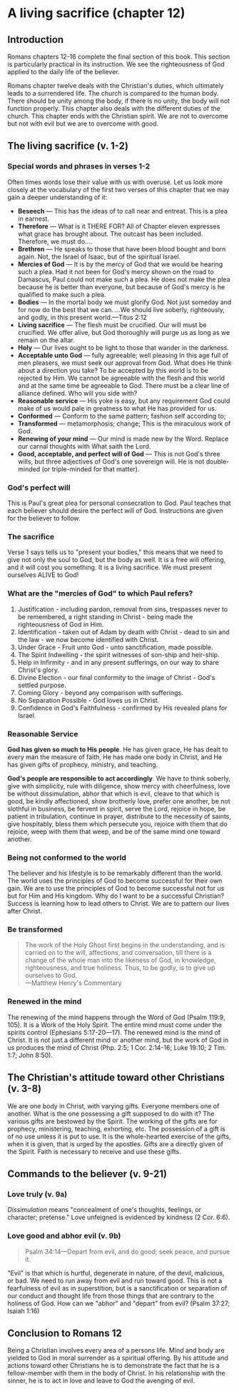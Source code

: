 # A living sacrifice (chapter 12)

## Introduction

Romans chapters 12-16 complete the final section of this book. This section is particularly practical in its instruction. We see the righteousness of God applied to the daily life of the believer.

Romans chapter twelve deals with the Christian's duties, which ultimately leads to a surrendered life. The church is compared to the human body. There should be unity among the body, if there is no unity, the body will not function properly. This chapter also deals with the different duties of the church. This chapter ends with the Christian spirit. We are not to overcome but not with evil but we are to overcome with good.

## The living sacrifice (v. 1-2) 

### Special words and phrases in verses 1-2

Often times words lose their value with us with overuse. Let us look more closely at the vocabulary of the first two verses of this chapter that we may gain a deeper understanding of it:

* **Beseech** — This has the ideas of to call near and entreat. This is a plea in earnest.
* **Therefore** — What is it THERE FOR? All of Chapter eleven expresses what grace has brought about. The outcast has been included. Therefore, we must do....
* **Brethren** — He speaks to those that have been blood bought and born again. Not, the Israel of Isaac, but of the spiritual Israel. 
* **Mercies of God** — It is by the mercy of God that we would be hearing such a plea. Had it not been for God's mercy shown on the road to Damascus, Paul could not make such a plea. He does not make the plea because he is better than everyone, but because of God's mercy is he qualified to make such a plea.
* **Bodies** — In the mortal body we must glorify God. Not just someday and for now do the best that we can. ...We should live soberly, righteously, and godly, in this present world.—Titus 2:12
* **Living sacrifice** — The flesh must be crucified. Our will must be crucified. We offer alive, but God thoroughly will purge us as long as we remain on the altar.
* **Holy** — Our lives ought to be light to those that wander in the darkness.
* **Acceptable unto God** — fully agreeable; well pleasing In this age full of men pleasers, we must seek our approval from God. What does He think about a direction you take? To be accepted by this world is to be rejected by Him. We cannot be agreeable with the flesh and this world and at the same time be agreeable to God. There must be a clear line of alliance defined. Who will you side with?
* **Reasonable service** — His yoke is easy, but any requirement God could make of us would pale in greatness to what He has provided for us.
* **Conformed** — Conform to the same pattern; fashion self according to; 
* **Transformed** — metamorphosis; change; This is the miraculous work of God.
* **Renewing of your mind** — Our mind is made new by the Word. Replace our carnal thoughts with What saith the Lord.
* **Good, acceptable, and perfect will of God** — This is not God's three wills, but three adjectives of God's one sovereign will. He is not double-minded (or triple-minded for that matter).

### God's perfect will

This is Paul's great plea for personal consecration to God. Paul teaches that each believer should desire the perfect will of God. Instructions are given for the believer to follow.

### The sacrifice

Verse 1 says tells us to "present your bodies," this means that we need to give not only the soul to God, but the body as well. It is a free will offering, and it will cost you something. It is a living sacrifice. We must present ourselves ALIVE to God!

### What are the "mercies of God" to which Paul refers?

1. Justification - including pardon, removal from sins, trespasses never to be remembered, a right standing in Christ - being made the righteousness of God in Him.
2. Identification - taken out of Adam by death with Christ - dead to sin and the law - we now become identified with Christ.
3. Under Grace - Fruit unto God - unto sanctification, made possible.
4. The Spirit Indwelling - the spirit witnesses of son-ship and heir-ship.
5. Help in Infirmity - and in any present sufferings, on our way to share Christ's glory.
6. Divine Election - our final conformity to the image of Christ - God's settled purpose.
7. Coming Glory - beyond any comparison with sufferings.
8. No Separation Possible - God loves us in Christ.
9. Confidence in God's Faithfulness - confirmed by His revealed plans for Israel.

### Reasonable Service

**God has given so much to His people**. He has given grace, He has dealt to every man the measure of faith, He has made one body in Christ, and He has given gifts of prophecy, ministry, and teaching.

**God's people are responsible to act accordingly**. We have to think soberly, give with simplicity, rule with diligence, show mercy with cheerfulness, love be without dissimulation, abhor that which is evil, cleave to that which is good, be kindly affectioned, show brotherly love, prefer one another, be not slothful in business, be fervent in spirit, serve the Lord, rejoice in hope, be patient in tribulation, continue in prayer, distribute to the necessity of saints, give hospitably, bless them which persecute you, rejoice with them that do rejoice, weep with them that weep, and be of the same mind one toward another.

### Being not conformed to the world

The believer and his lifestyle is to be remarkably different than the world. The world uses the principles of God to become successful for their own gain. We are to use the principles of God to become successful not for us but for Him and His kingdom. Why do I want to be a successful Christian? Success is learning how to lead others to Christ. We are to pattern our lives after Christ. 

### Be transformed

> The work of the Holy Ghost first begins in the understanding, and is carried on to the will, affections, and conversation, till there is a change of the whole man into the likeness of God, in knowledge, righteousness, and true holiness. Thus, to be godly, is to give up ourselves to God.  
> —Matthew Henry's Commentary

### Renewed in the mind

The renewing of the mind happens through the Word of God (Psalm 119:9, 105). It is a Work of the Holy Spirit. The entire mind must come under the spirits control (Ephesians 5:17-20—17). The renewed mind is the mind of Christ. It is not just a different mind or another mind, but the work of God in us produces the mind of Christ (Php. 2:5; 1 Cor. 2:14-16; Luke 19:10; 2 Tim. 1:7; John 8:50).

## The Christian's attitude toward other Christians (v. 3-8)

We are one body in Christ, with varying gifts. Everyone members one of another. What is the one possessing a gift supposed to do with it? The various gifts are bestowed by the Spirit. The working of the gifts are for prophecy, ministering, teaching, exhorting, etc. The possession of a gift is of no use unless it is put to use. It is the whole-hearted exercise of the gifts, when it is given, that is urged by the apostles. Gifts are a directly given of the Spirit. Faith is necessary to receive and use these gifts.

## Commands to the believer (v. 9-21)

### Love truly (v. 9a)

_Dissimulation_ means "concealment of one's thoughts, feelings, or character; pretense." Love unfeigned is evidenced by kindness (2 Cor. 6:6).

### Love good and abhor evil (v. 9b)

> Psalm 34:14—Depart from evil, and do good; seek peace, and pursue it.

"Evil" is that which is hurtful, degenerate in nature, of the devil, malicious, or bad. We need to run away from evil and run toward good. This is not a fearfulness of evil as in superstition, but is a sanctification or separation of our conduct and thought life from those things that are contrary to the holiness of God. How can we "abhor" and "depart" from evil? (Psalm 37:27; Isaiah 1:16)

## Conclusion to Romans 12

Being a Christian involves every area of a persons life. Mind and body are yielded to God in moral surrender as a spiritual offering. By his attitude and actions toward other Christians he is to demonstrate the fact that he is a fellow-member with them in the body of Christ. In his relationship with the sinner, he is to act in love and leave to God the avenging of evil.

